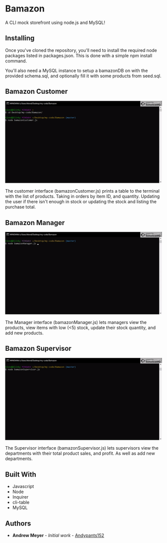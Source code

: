 # Bamazon

A CLI mock storefront using node.js and MySQL!

## Installing

Once you've cloned the repository, you'll need to install the required node packages listed in packages.json. This is done with a simple npm install command.

You'll also need a MySQL instance to setup a bamazonDB on with the provided schema.sql, and optionally fill it with some products from seed.sql.

## Bamazon Customer

![Bamazon Customer GIF](images/bamazonCustomer.gif)

The customer interface (bamazonCustomer.js) prints a table to the terminal with the list of products. Taking in orders by item ID, and quantity. Updating the user if there isn't enough in stock or updating the stock and listing the purchase total.

## Bamazon Manager

![Bamazon Manager GIF](images/bamazonManager.gif)

The Manager interface (bamazonManager.js) lets managers view the products, view items with low (<5) stock, update their stock quantity, and add new products.

## Bamazon Supervisor

![Bamazon Supervisor GIF](images/bamazonSupervisor.gif)

The Supervisor interface (bamazonSupervisor.js) lets supervisors view the departments with their total product sales, and profit. As well as add new departments.

## Built With
* Javascript
* Node
* Inquirer
* cli-table
* MySQL

## Authors

* **Andrew Meyer** - *Initial work* - [Andypants152](https://github.com/Andypants152)